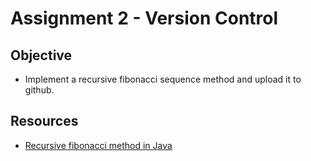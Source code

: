 # Assignment 2 - Version Control
## Objective
* Implement a recursive fibonacci sequence method and upload it to github.
## Resources
* [Recursive fibonacci method in Java](https://www.tutorialspoint.com/recursive-fibonacci-method-in-java)